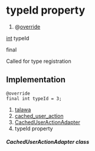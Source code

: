 
<div>

# typeId property

</div>


<div>

1.  @[override](https://api.flutter.dev/flutter/dart-core/override-constant.html)

</div>

[int](https://api.flutter.dev/flutter/dart-core/int-class.html)
typeId


final




Called for type registration



## Implementation

``` language-dart
@override
final int typeId = 3;
```







1.  [talawa](../../index.md)
2.  [cached_user_action](../../models_caching_cached_user_action/)
3.  [CachedUserActionAdapter](../../models_caching_cached_user_action/CachedUserActionAdapter-class.md)
4.  typeId property

##### CachedUserActionAdapter class







